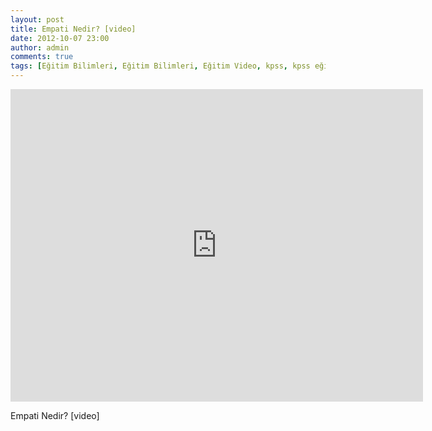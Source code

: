 ```yaml
---
layout: post
title: Empati Nedir? [video]
date: 2012-10-07 23:00
author: admin
comments: true
tags: [Eğitim Bilimleri, Eğitim Bilimleri, Eğitim Video, kpss, kpss eğitim bilimleri]
---
```

<iframe width="660" height="500" src="http://www.eba.gov.tr/embed.php?type=v&id=025874a381775e6644e18b1ac92e7f613de0881ed6032" frameborder="0" allowfullscreen></iframe>

Empati Nedir? [video]
